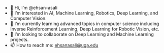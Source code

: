 - 👋 Hi, I’m @ehsan-asali
- 👀 I’m interested in AI, Machine Learning, Robotics, Deep Learning, and Computer Vision.
- 🌱 I’m currently learning advanced topics in computer science including Inverse Reinforcement Learning, Deep Learning for Robotic Vision, etc.
- 💞️ I’m looking to collaborate on Deep Learning and Machine Learning projects.
- 📫 How to reach me: ehsanasali@uga.edu

<!---
ehsan-asali/ehsan-asali is a ✨ special ✨ repository because its `README.md` (this file) appears on your GitHub profile.
You can click the Preview link to take a look at your changes.
--->
